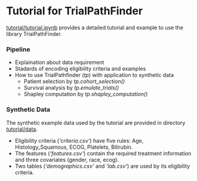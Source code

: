 # Tutorial for TrialPathFinder


[tutorial/tutorial.ipynb](https://github.com/RuishanLiu/TrialPathfinder/blob/master/tutorial/tutorial.ipynb) provides a detailed tutorial and example to use the library TrialPathFinder.

### Pipeline

- Explaination about data requirement
- Stadards of encoding eligibility criteria and examples
- How to use TrialPathfinder (*tp*) with application to synthetic data
    - Patient selection by *tp.cohort_selection()*
    - Survival analysis by *tp.emulate_trials()*
    - Shapley computation by *tp.shapley_computation()*


### Synthetic Data

The synthetic example data used by the tutorial are provided in directory [tutorial/data](https://github.com/RuishanLiu/TrialPathfinder/tree/master/tutorial/data). 
- Eligibility criteria (*'criteria.csv'*) have five rules: Age, Histology_Squamous, ECOG, Platelets, Bilirubin.
- The features (*'features.csv'*) contain the required treatment information and three covariates (gender, race, ecog). 
- Two tables (*'demographics.csv'* and *'lab.csv'*) are used by its eligibility criteria.